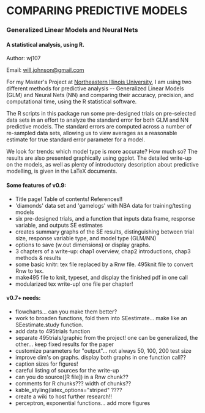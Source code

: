 # COMPARING PREDICTIVE MODELS
### Generalized Linear Models and Neural Nets

#### A statistical analysis, using R.

Author: wj107

Email: will.johnson@gmail.com

For my Master's Project at [Northeastern Illinois University](https://www.neiu.edu), I am using two different methods for predictive
analysis -- Generalized Linear Models (GLM) and Neural Nets (NN) and comparing their accuracy, precision, and computational time, 
using the R statistical software.

The R scripts in this package run some pre-designed trials on pre-selected data sets in an effort to analyze the standard error for both 
GLM and NN predictive models.  The standard errors are computed across a number of re-sampled data sets, allowing us to view averages as 
a reasonable estimate for true standard error parameter for a model.

We look for trends: which model type is more accurate?  How much so?  The results are also presented graphically using ggplot. The detailed 
write-up on the models, as well as plenty of introductory description about predictive modelling, is given in the LaTeX documents.

#### Some features of v0.9:

* Title page!  Table of contents! References!!
* 'diamonds' data set and 'gamelogs' with NBA data for training/testing models
* six pre-designed trials, and a function that inputs data frame, response variable, and outputs SE estimates
* creates summary graphs of the SE results, distinguishing between trial size, response variable type, and model type (GLM/NN)
* options to save (w.out dimensions) or display graphs.
* 3 chapters of a write-up:  chap1 overview, chap2 introductions, chap3 methods & results
* some basic knitr:  tex file replaced by a Rnw file.  495knit file to convert Rnw to tex.
* make495 file to knit, typeset, and display the finished pdf in one call
* modularized tex write-up!  one file per chapter!

#### v0.7+ needs:

* flowcharts... can you make them better?
* work to broaden functions, fold them into SEestimate... make like an SEestimate.study function.
* add data to 495trials function
* separate 495trials/graphic from the project!  one can be generalized, the other... keep fixed results for the paper
* customize parameters for "output"... not always 50, 100, 200 test size
* improve dim's on graphs.  display both graphs in one function call??
* caption sizes for figures!
* careful listing of sources for the write-up
* can you do source([R file]) in a Rnw chunk??
* comments for R chunks??? width of chunks??
* kable_styling(latex_options="striped" ????
* create a wiki to host further research!!
* perceptron, exponential functions... add more figures
